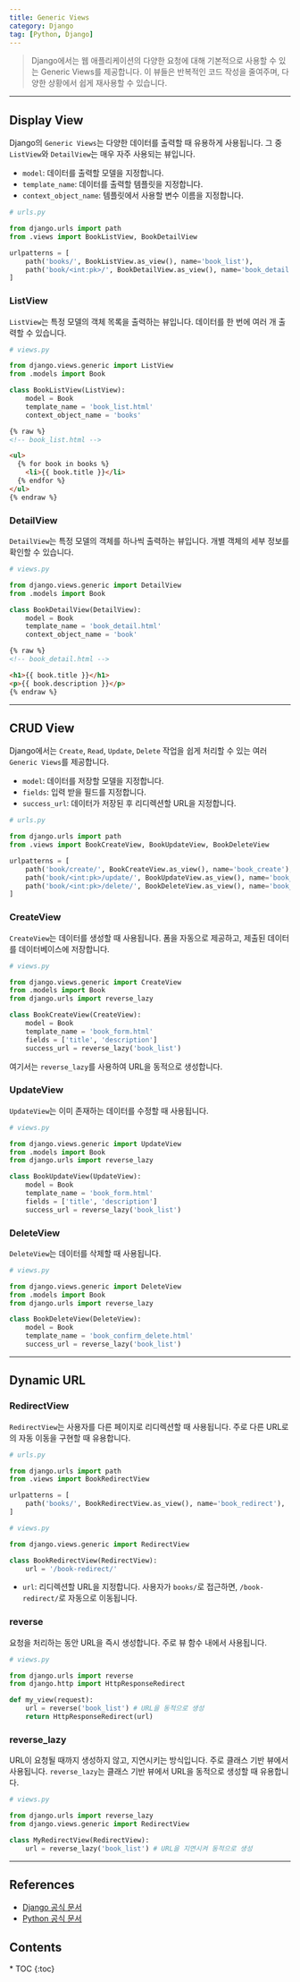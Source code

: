 ```yaml
---
title: Generic Views
category: Django
tag: [Python, Django]
---
```


> Django에서는 웹 애플리케이션의 다양한 요청에 대해 기본적으로 사용할 수 있는 Generic Views를 제공합니다. 이 뷰들은 반복적인 코드 작성을 줄여주며, 다양한 상황에서 쉽게 재사용할 수 있습니다.

---

## Display View
Django의 `Generic Views`는 다양한 데이터를 출력할 때 유용하게 사용됩니다. 그 중 `ListView`와 `DetailView`는 매우 자주 사용되는 뷰입니다.

- `model`: 데이터를 출력할 모델을 지정합니다.
- `template_name`: 데이터를 출력할 템플릿을 지정합니다.
- `context_object_name`: 템플릿에서 사용할 변수 이름을 지정합니다.

```python
# urls.py

from django.urls import path
from .views import BookListView, BookDetailView

urlpatterns = [
    path('books/', BookListView.as_view(), name='book_list'), 
    path('book/<int:pk>/', BookDetailView.as_view(), name='book_detail'),
]
```

### ListView
`ListView`는 특정 모델의 객체 목록을 출력하는 뷰입니다. 데이터를 한 번에 여러 개 출력할 수 있습니다.

```python
# views.py

from django.views.generic import ListView
from .models import Book

class BookListView(ListView):
    model = Book
    template_name = 'book_list.html'
    context_object_name = 'books'
```

```html
{% raw %}
<!-- book_list.html -->

<ul>
  {% for book in books %}
    <li>{{ book.title }}</li>
  {% endfor %}
</ul>
{% endraw %}
```

### DetailView
`DetailView`는 특정 모델의 객체를 하나씩 출력하는 뷰입니다. 개별 객체의 세부 정보를 확인할 수 있습니다.

```python
# views.py

from django.views.generic import DetailView
from .models import Book

class BookDetailView(DetailView):
    model = Book
    template_name = 'book_detail.html'
    context_object_name = 'book'
```

```html
{% raw %}
<!-- book_detail.html -->

<h1>{{ book.title }}</h1>
<p>{{ book.description }}</p>
{% endraw %}
```

---

## CRUD View 
Django에서는 `Create`, `Read`, `Update`, `Delete` 작업을 쉽게 처리할 수 있는 여러 `Generic Views`를 제공합니다.

- `model`: 데이터를 저장할 모델을 지정합니다.
- `fields`: 입력 받을 필드를 지정합니다.
- `success_url`: 데이터가 저장된 후 리디렉션할 URL을 지정합니다. 

```python
# urls.py

from django.urls import path
from .views import BookCreateView, BookUpdateView, BookDeleteView

urlpatterns = [
    path('book/create/', BookCreateView.as_view(), name='book_create'),
    path('book/<int:pk>/update/', BookUpdateView.as_view(), name='book_update'), 
    path('book/<int:pk>/delete/', BookDeleteView.as_view(), name='book_delete'),
]
```

### CreateView
`CreateView`는 데이터를 생성할 때 사용됩니다. 폼을 자동으로 제공하고, 제출된 데이터를 데이터베이스에 저장합니다.

```python
# views.py

from django.views.generic import CreateView
from .models import Book
from django.urls import reverse_lazy

class BookCreateView(CreateView):
    model = Book
    template_name = 'book_form.html'
    fields = ['title', 'description']
    success_url = reverse_lazy('book_list')
```
여기서는 `reverse_lazy`를 사용하여 URL을 동적으로 생성합니다.

### UpdateView
`UpdateView`는 이미 존재하는 데이터를 수정할 때 사용됩니다.

```python
# views.py

from django.views.generic import UpdateView
from .models import Book
from django.urls import reverse_lazy

class BookUpdateView(UpdateView):
    model = Book
    template_name = 'book_form.html'
    fields = ['title', 'description']
    success_url = reverse_lazy('book_list')
```

### DeleteView
`DeleteView`는 데이터를 삭제할 때 사용됩니다.

```python
# views.py

from django.views.generic import DeleteView
from .models import Book
from django.urls import reverse_lazy

class BookDeleteView(DeleteView):
    model = Book
    template_name = 'book_confirm_delete.html'
    success_url = reverse_lazy('book_list')
```

---

## Dynamic URL

### RedirectView
`RedirectView`는 사용자를 다른 페이지로 리디렉션할 때 사용됩니다. 주로 다른 URL로의 자동 이동을 구현할 때 유용합니다.

```python
# urls.py

from django.urls import path
from .views import BookRedirectView

urlpatterns = [
    path('books/', BookRedirectView.as_view(), name='book_redirect'),
]
```

```python
# views.py

from django.views.generic import RedirectView

class BookRedirectView(RedirectView):
    url = '/book-redirect/'
```

- `url`: 리디렉션할 URL을 지정합니다. 사용자가 `books/`로 접근하면, `/book-redirect/`로 자동으로 이동됩니다.

### reverse
요청을 처리하는 동안 URL을 즉시 생성합니다. 주로 뷰 함수 내에서 사용됩니다.

```python
# views.py

from django.urls import reverse
from django.http import HttpResponseRedirect

def my_view(request):
    url = reverse('book_list') # URL을 동적으로 생성
    return HttpResponseRedirect(url)
```

### reverse_lazy
URL이 요청될 때까지 생성하지 않고, 지연시키는 방식입니다. 주로 클래스 기반 뷰에서 사용됩니다.
`reverse_lazy`는 클래스 기반 뷰에서 URL을 동적으로 생성할 때 유용합니다.

```python
# views.py

from django.urls import reverse_lazy
from django.views.generic import RedirectView

class MyRedirectView(RedirectView):
    url = reverse_lazy('book_list') # URL을 지연시켜 동적으로 생성
```

---

## References
- [Django 공식 문서](https://www.djangoproject.com/)
- [Python 공식 문서](https://docs.python.org/3/)

<nav class='post-toc' markdown='1'>
  <h2>Contents</h2>
* TOC
{:toc}
</nav>
